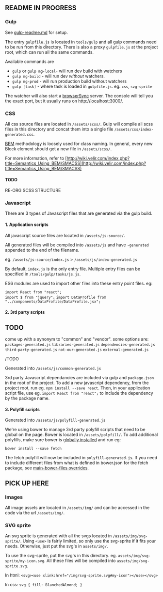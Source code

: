 ## README IN PROGRESS

### Gulp
See [gulp-readme.md](./tools/gulp/gulp-readme.md) for setup.

The entry `gulpfile.js` is located in `tools/gulp` and all gulp commands need to be run from this directory. There is also a proxy `gulpfile.js` at the project root, which can run all the same commands.

Available commands are
 * `gulp` or `gulp mg-local`- will run dev build with watchers
 * `gulp mg-build` - will run dev _without_ watchers.
 * `gulp mg-prod` - will run production build without watchers
 * `gulp [task]` - where task is loaded in `gulpfile.js`.  eg. `css`, `svg-sprite`

The watcher will also start a [browserSync](https://browsersync.io/) server.  The console will tell you the exact port, but it usually runs on [http://localhost:3000/](http://localhost:3000/).  

### CSS
All css source files are located in `/assets/scss/`.  Gulp will compile all scss files in this directory and concat them into a single file `/assets/css/index-generated.css`.

[BEM](https://css-tricks.com/bem-101/) methodology is loosely used for class naming. In general, every new Block element should get a new file in `/assets/scss/`.

For more information, refer to [http://wiki.velir.com/index.php?title=Semantics_Using_BEM/SMACSS](http://wiki.velir.com/index.php?title=Semantics_Using_BEM/SMACSS)


#### TODO
RE-ORG SCSS STRUCTURE

### Javascript
There are 3 types of Javascript files that are generated via the gulp build.

#### 1. Application scripts
All javascript source files are located in `/assets/js-source/`.

All generated files will be compiled into `/assets/js` and have `-generated` appended to the end of the filename.

eg. `/assets/js-source/index.js` > `/assets/js/index-generated.js`

By default, `index.js` is the only entry file. Multiple entry files can be specified in `/tools/gulp/tasks/js.js`.

ES6 modules are used to import other files into these entry point files. eg:

`import React from "react";`  
`import $ from "jquery";`
`import DataProfile from "../components/DataProfile/DataProfile.jsx";`



#### 2. 3rd party scripts
## TODO
come up with a synonym to "common" and "vendor".
some options are:
`packages-generated.js`
`libraries-generated.js`
`dependencies-generated.js`
`third-party-generated.js`
`not-our-generated.js`
`external-generated.js`

/TODO

Generated into `/assets/js/common-generated.js`

3rd party Javascript dependancies are included via gulp and `package.json` in the root of the project.  To add a new javascript dependency, from the project root, run eg. `npm install --save react`.  Then, in your application script file, use eg. `import React from "react";` to include the dependency by the package name.

#### 3. Polyfill scripts
Generated into `/assets/js/polyfill-generated.js`

We're using bower to manage 3rd party polyfill scripts that need to be global on the page. Bower is located in `/assets/polyfill/`.  To add additional polyfills, make sure bower is [globally installed](http://bower.io/#install-bower) and run eg:

`bower install --save fetch`

The fetch polyfill will now be included in `polyfill-generated.js`.  If you need to include different files from what is defined in bower.json for the fetch package, see [main-bower-files overrides](https://www.npmjs.com/package/main-bower-files#overrides-options).


## PICK UP HERE
### Images
All image assets are located in `/assets/img/` and can be accessed in the code via the url `/assets/img/`.

### SVG sprite
An svg sprite is generated with all the svgs located in `/assets/img/svg-sprite/`. Using `<use>` is fairly limited, so only use the svg-sprite if it fits your needs. Otherwise, just put the svg's in `assets/img/`.

To use the svg-sprite, put the svg's in this directory.  eg. `assets/img/svg-sprite/my-icon.svg`. All these files will be compiled into `assets/img/svg-sprite.svg`.

In html: `<svg><use xlink:href="/img/svg-sprite.svg#my-icon"></use></svg>`

In css: `svg { fill: BlanchedAlmond; }`
